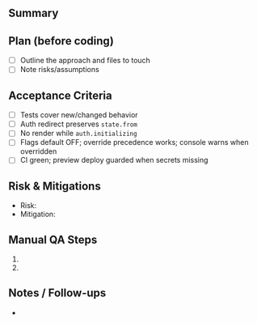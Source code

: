 ## Summary
<What changed and why>

## Plan (before coding)
- [ ] Outline the approach and files to touch
- [ ] Note risks/assumptions

## Acceptance Criteria
- [ ] Tests cover new/changed behavior
- [ ] Auth redirect preserves `state.from`
- [ ] No render while `auth.initializing`
- [ ] Flags default OFF; override precedence works; console warns when overridden
- [ ] CI green; preview deploy guarded when secrets missing

## Risk & Mitigations
- Risk:
- Mitigation:

## Manual QA Steps
1.
2.

## Notes / Follow-ups
-

